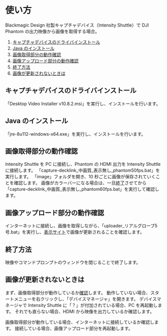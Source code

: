 # 使い方

Blackmagic Design 社製キャプチャデバイス（Intensity Shuttle）で DJI Phantom の出力映像から画像を取得する場合。

1. [キャプチャデバイスのドライバインストール](#driver)
2. [Java のインストール](#java)
3. [画像取得部分の動作確認](#capture)
4. [画像アップロード部分の動作確認](#uploader)
5. [終了方法](#shutdown)
6. [画像が更新されないときは](#trouble)


## <div id="driver">キャプチャデバイスのドライバインストール</div>

「Desktop Video Installer v10.8.2.msi」を実行し、インストールを行います。


## <div id="java">Java のインストール</div>

「jre-8u112-windows-x64.exe」を実行し、インストールを行います。


## <div id="capture">画像取得部分の動作確認</div>

Intensity Shuttle を PC に接続し、Phantom の HDMI 出力を Intensity Shuttle に接続します。
「capture-decklink_中画質_表示無し_phantom50fps.bat」を実行します。
「image」フォルダを開き、10 秒ごとに画像が保存されていくことを確認します。
画像がカラーバーになる場合は、一旦[終了](#shutdown)させてから「capture-decklink_中画質_表示無し_phantom60fps.bat」を実行して確認します。


## <div id="uploader">画像アップロード部分の動作確認</div>

インターネットに接続し、画像を取得しながら、「uploader_リアルグローブ5号.bat」を実行し、[表示サイト](http://http://13.78.122.199/)で画像が更新されることを確認します。


## <div id="shutdown">終了方法</div>

映像やコマンドプロンプトのウィンドウを閉じることで終了します。


## <div id="trouble">画像が更新されないときは</div>

まず、画像取得部分が動作しているか[確認](#capture)します。
動作していない場合、スタートメニューを右クリックし、「デバイスマネージャ」を開きます。
デバイスマネージャで Intensity Shuttle に「？」が付加されている場合、PC を再起動します。
それでも直らない場合、HDMI から映像を出力しているか確認します。

画像取得部分が動作している場合、インターネットに接続しているか確認します。
接続している場合、画像アップロード部分を再起動します。

